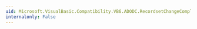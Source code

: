 ```yaml
---
uid: Microsoft.VisualBasic.Compatibility.VB6.ADODC.RecordsetChangeCompleteDelegate
internalonly: False
---
```

